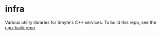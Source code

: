 # infra

Various utility libraries for Smyte's C++ services. To build this repo, see the [cpp-build repo](https://github.com/smyte/cpp-build).